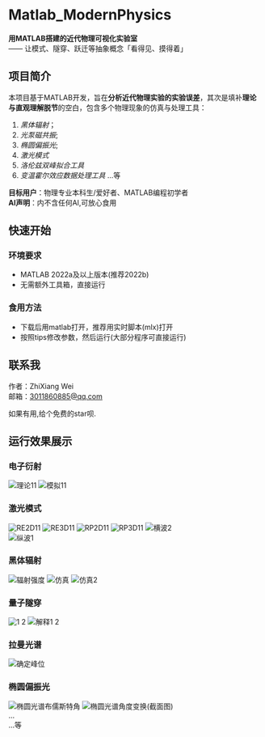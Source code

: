 #  Matlab_ModernPhysics  
**用MATLAB搭建的近代物理可视化实验室**  
—— 让模式、隧穿、跃迁等抽象概念「看得见、摸得着」  

##  项目简介  
本项目基于MATLAB开发，旨在**分析近代物理实验的实验误差**，其次是填补**理论与直观理解脱节**的空白，包含多个物理现象的仿真与处理工具：  
1. *黑体辐射*；
2. *光泵磁共振*;
3. *椭圆偏振光*;
4. *激光模式*
5. *洛伦兹双峰拟合工具*
6. *变温霍尔效应数据处理工具*
...等

**目标用户**：物理专业本科生/爱好者、MATLAB编程初学者  
**AI声明**：内不含任何AI,可放心食用

## 快速开始
### 环境要求  
- MATLAB 2022a及以上版本(推荐2022b)  
- 无需额外工具箱，直接运行
### 食用方法
- 下载后用matlab打开，推荐用实时脚本(mlx)打开
- 按照tips修改参数，然后运行(大部分程序可直接运行)

## 联系我
作者：ZhiXiang Wei  
邮箱：3011860885@qq.com
  
如果有用,给个免费的star呗.
  
## 运行效果展示
### 电子衍射
![理论11](https://github.com/user-attachments/assets/42e37b09-758d-402d-8036-845ab9c73388)
![模拟11](https://github.com/user-attachments/assets/2ee18aca-f17c-4883-8458-818b8547b903)
### 激光模式
![RE2D11](https://github.com/user-attachments/assets/b38b5049-7b97-4480-a151-72bfff631d6e)
![RE3D11](https://github.com/user-attachments/assets/3038301c-16e9-44bc-bfb3-7abb532e82af)
![RP2D11](https://github.com/user-attachments/assets/fd1e1bd6-96f8-463f-a04d-4cd31fa68444)
![RP3D11](https://github.com/user-attachments/assets/8a840a8e-a79e-40ac-a564-d8cd432152bc)
![横波2](https://github.com/user-attachments/assets/e56e1c25-3e80-4994-b8c5-24eebc1b8469)  
![纵波1](https://github.com/user-attachments/assets/bd8a0c4c-deff-451a-8f0d-31366c20676d)
### 黑体辐射
![辐射强度](https://github.com/user-attachments/assets/dc625fdb-f908-43a8-8da1-7fddbaf63a7e)
![仿真](https://github.com/user-attachments/assets/664cc86b-4ad2-47ca-8645-c232b189cad0)
![仿真2](https://github.com/user-attachments/assets/b5636589-fe22-4c71-8d6a-14198b7a3bf4)
### 量子隧穿
![1 2](https://github.com/user-attachments/assets/964d994b-1ca9-4cc9-822e-0ac89497e66d)
![解释1 2](https://github.com/user-attachments/assets/4cf88887-872f-495a-85dd-10763fbaaa70)
### 拉曼光谱
![确定峰位](https://github.com/user-attachments/assets/5920114f-6c9a-4000-b041-70a7f6ba3b2e)
### 椭圆偏振光
![椭圆光谱布儒斯特角](https://github.com/user-attachments/assets/54d40118-0bd4-4a68-a9b1-655f4a2bc804)
![椭圆光谱角度变换(截面图)](https://github.com/user-attachments/assets/39d6c232-90b3-4679-ba9d-9a2b812d0967)  
...  
...等














